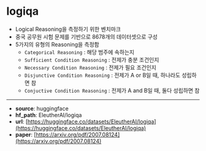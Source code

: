 # logiqa
- Logical Reasoning을 측정하기 위한 벤치마크
- 중국 공무원 시험 문제를 기반으로 8678개의 데이터셋으로 구성
- 5가지의 유형의 Reasoning을 측정함
    - `Categorical Reasoning` : 해당 범주에 속하는지
    - `Sufficient Condition Reasoning` : 전제가 충분 조건인지
    - `Necessary Condition Reasoning` : 전제가 필요 조건인지
    - `Disjunctive Condition Reasoning` : 전제가 A or B일 때, 하나라도 성립하면 참
    - `Conjuctive Condition Reasoning` : 전제가 A and B일 때, 둘다 성립하면 참
---
+ **source**: huggingface
+ **hf_path**: EleutherAI/logiqa
+ **url**: [https://huggingface.co/datasets/EleutherAI/logiqa](https://huggingface.co/datasets/EleutherAI/logiqa)  
+ **paper**: [https://arxiv.org/pdf/2007.08124](https://arxiv.org/pdf/2007.08124)  
